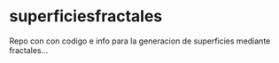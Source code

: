 superficiesfractales
====================
Repo con con codigo e info para la generacion de superficies mediante fractales...
